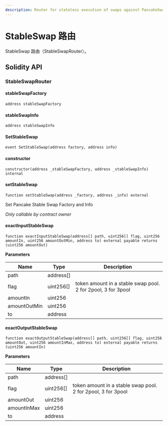 ```yaml
---
description: Router for stateless execution of swaps against PancakeSwap StableSwap
---
```


# StableSwap 路由

StableSwap 路由（StableSwapRouter）。

## Solidity API

### StableSwapRouter

#### stableSwapFactory

```solidity
address stableSwapFactory
```

#### stableSwapInfo

```solidity
address stableSwapInfo
```

#### SetStableSwap

```solidity
event SetStableSwap(address factory, address info)
```

#### constructor

```solidity
constructor(address _stableSwapFactory, address _stableSwapInfo) internal
```

#### setStableSwap

```solidity
function setStableSwap(address _factory, address _info) external
```

Set Pancake Stable Swap Factory and Info

_Only callable by contract owner_

#### exactInputStableSwap

```solidity
function exactInputStableSwap(address[] path, uint256[] flag, uint256 amountIn, uint256 amountOutMin, address to) external payable returns (uint256 amountOut)
```

**Parameters**

| Name         | Type       | Description                                                  |
| ------------ | ---------- | ------------------------------------------------------------ |
| path         | address\[] |                                                              |
| flag         | uint256\[] | token amount in a stable swap pool. 2 for 2pool, 3 for 3pool |
| amountIn     | uint256    |                                                              |
| amountOutMin | uint256    |                                                              |
| to           | address    |                                                              |

#### exactOutputStableSwap

```solidity
function exactOutputStableSwap(address[] path, uint256[] flag, uint256 amountOut, uint256 amountInMax, address to) external payable returns (uint256 amountIn)
```

**Parameters**

| Name        | Type       | Description                                                  |
| ----------- | ---------- | ------------------------------------------------------------ |
| path        | address\[] |                                                              |
| flag        | uint256\[] | token amount in a stable swap pool. 2 for 2pool, 3 for 3pool |
| amountOut   | uint256    |                                                              |
| amountInMax | uint256    |                                                              |
| to          | address    |                                                              |
